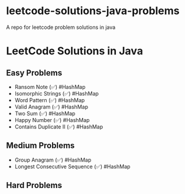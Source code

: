 # leetcode-solutions-java-problems
A repo for leetcode problem solutions in java

# LeetCode Solutions in Java

## Easy Problems
- Ransom Note (✅) #HashMap
- Isomorphic Strings (✅) #HashMap
- Word Pattern (✅) #HashMap
- Valid Anagram (✅) #HashMap
- Two Sum (✅) #HashMap
- Happy Number (✅) #HashMap
- Contains Duplicate II (✅) #HashMap

## Medium Problems
- Group Anagram (✅) #HashMap
- Longest Consecutive Sequence (✅) #HashMap

## Hard Problems

